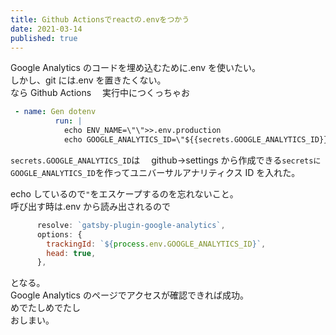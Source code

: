 ```yaml
---
title: Github Actionsでreactの.envをつかう
date: 2021-03-14
published: true
---
```


Google Analytics のコードを埋め込むために.env を使いたい。  
しかし、git には.env を置きたくない。  
なら Github Actions 　実行中につくっちゃお

```yaml
 - name: Gen dotenv
          run: |
            echo ENV_NAME=\"\">>.env.production
            echo GOOGLE_ANALYTICS_ID=\"${{secrets.GOOGLE_ANALYTICS_ID}}\">>.env.production
```


`secrets.GOOGLE_ANALYTICS_ID`は　 github->settings から作成できる`secretsにGOOGLE_ANALYTICS_ID`を作ってユニバーサルアナリティクス ID を入れた。  

echo しているので`"`をエスケープするのを忘れないこと。  
呼び出す時は.env から読み出されるので

```js
      resolve: `gatsby-plugin-google-analytics`,
      options: {
        trackingId: `${process.env.GOOGLE_ANALYTICS_ID}`,
        head: true,
      },
```

となる。  
Google Analytics のページでアクセスが確認できれば成功。  
めでたしめでたし  
おしまい。
